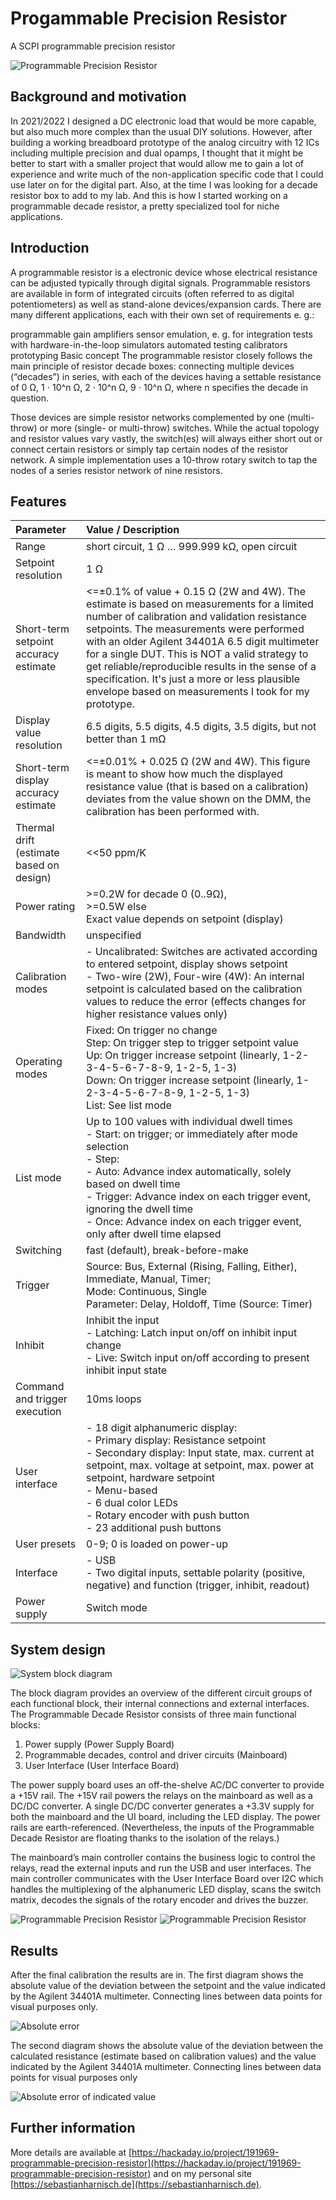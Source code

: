 # Progammable Precision Resistor

A SCPI programmable precision resistor

![Programmable Precision Resistor](media/ppr_front.jpg "Programmable Precision Resistor")

## Background and motivation

In 2021/2022 I designed a DC electronic load that would be more capable, but also much more complex than the usual DIY solutions. However, after building a working breadboard prototype of the analog circuitry with 12 ICs including multiple precision and dual opamps, I thought that it might be better to start with a smaller project that would allow me to gain a lot of experience and write much of the non-application specific code that I could use later on for the digital part. Also, at the time I was looking for a decade resistor box to add to my lab. And this is how I started working on a programmable decade resistor, a pretty specialized tool for niche applications.

## Introduction

A programmable resistor is a electronic device whose electrical resistance can be adjusted typically through digital signals. Programmable resistors are available in form of integrated circuits (often referred to as digital potentiometers) as well as stand-alone devices/expansion cards. There are many different applications, each with their own set of requirements e. g.:

programmable gain amplifiers
sensor emulation, e. g. for integration tests with hardware-in-the-loop simulators
automated testing
calibrators
prototyping
Basic concept
The programmable resistor closely follows the main principle of resistor decade boxes: connecting multiple devices (“decades”) in series, with each of the devices having a settable resistance of 0 Ω, 1 ⋅ 10^n Ω, 2 ⋅ 10^n Ω, 9 ⋅ 10^n Ω, where n specifies the decade in question.

Those devices are simple resistor networks complemented by one (multi-throw) or more (single- or multi-throw) switches. While the actual topology and resistor values vary vastly, the switch(es) will always either short out or connect certain resistors or simply tap certain nodes of the resistor network. A simple implementation uses a 10-throw rotary switch to tap the nodes of a series resistor network of nine resistors.

## Features

| Parameter                                | Value / Description                                                                                                                                                                                                                                                                                                                                                                                                                                       |
| :--------------------------------------- | :-------------------------------------------------------------------------------------------------------------------------------------------------------------------------------------------------------------------------------------------------------------------------------------------------------------------------------------------------------------------------------------------------------------------------------------------------------- |
| Range                                    | short circuit, 1 Ω … 999.999 kΩ, open circuit                                                                                                                                                                                                                                                                                                                                                                                                          |
| Setpoint resolution                      | 1 Ω                                                                                                                                                                                                                                                                                                                                                                                                                                                      |
| Short-term setpoint accuracy estimate    | <=±0.1% of value + 0.15 Ω (2W and 4W). The estimate is based on measurements for a limited number of calibration and validation resistance setpoints. The measurements were performed with an older Agilent 34401A 6.5 digit multimeter for a single DUT. This is NOT a valid strategy to get reliable/reproducible results in the sense of a specification. It's just a more or less plausible envelope based on measurements I took for my prototype. |
| Display value resolution                 | 6.5 digits, 5.5 digits, 4.5 digits, 3.5 digits, but not better than 1 mΩ                                                                                                                                                                                                                                                                                                                                                                                 |
| Short-term display accuracy estimate     | <=±0.01% + 0.025 Ω (2W and 4W). This figure is meant to show how much the displayed resistance value (that is based on a calibration) deviates from the value shown on the DMM, the calibration has been performed with.                                                                                                                                                                                                                                |
| Thermal drift (estimate based on design) | <<50 ppm/K                                                                                                                                                                                                                                                                                                                                                                                                                                                |
| Power rating                             | >=0.2W for decade 0 (0..9Ω),<br />>=0.5W else<br />Exact value depends on setpoint (display)                                                                                                                                                                                                                                                                                                                                                             |
| Bandwidth                                | unspecified                                                                                                                                                                                                                                                                                                                                                                                                                                               |
| Calibration modes                        | - Uncalibrated: Switches are activated according to entered setpoint, display shows setpoint<br />- Two-wire (2W), Four-wire (4W): An internal setpoint is calculated based on the calibration values to reduce the error (effects changes for higher resistance values only)                                                                                                                                                                             |
| Operating modes                          | Fixed: On trigger no change<br />Step: On trigger step to trigger setpoint value<br />Up: On trigger increase setpoint (linearly, 1-2-3-4-5-6-7-8-9, 1-2-5, 1-3)<br />Down: On trigger increase setpoint (linearly, 1-2-3-4-5-6-7-8-9, 1-2-5, 1-3)<br />List: See list mode                                                                                                                                                                               |
| List mode                                | Up to 100 values with individual dwell times<br />- Start: on trigger; or immediately after mode selection<br />- Step:<br />  - Auto: Advance index automatically, solely based on dwell time<br />  - Trigger: Advance index on each trigger event, ignoring the dwell time<br />  - Once: Advance index on each trigger event, only after dwell time elapsed                                                                                           |
| Switching                                | fast (default), break-before-make                                                                                                                                                                                                                                                                                                                                                                                                                         |
| Trigger                                  | Source: Bus, External (Rising, Falling, Either), Immediate, Manual, Timer;<br />Mode: Continuous, Single<br />Parameter: Delay, Holdoff, Time (Source: Timer)                                                                                                                                                                                                                                                                                             |
| Inhibit                                  | Inhibit the input<br />- Latching: Latch input on/off on inhibit input change<br />- Live: Switch input on/off according to present inhibit input state                                                                                                                                                                                                                                                                                                   |
| Command and trigger execution            | 10ms loops                                                                                                                                                                                                                                                                                                                                                                                                                                                |
| User interface                           | - 18 digit alphanumeric display:<br />  - Primary display: Resistance setpoint<br />  - Secondary display: Input state, max. current at setpoint, max. voltage at setpoint, max. power at setpoint, hardware setpoint<br />  - Menu-based<br />- 6 dual color LEDs<br />- Rotary encoder with push button<br />- 23 additional push buttons                                                                                                               |
| User presets                             | 0-9; 0 is loaded on power-up                                                                                                                                                                                                                                                                                                                                                                                                                              |
| Interface                                | - USB<br />- Two digital inputs, settable polarity (positive, negative) and function (trigger, inhibit, readout)                                                                                                                                                                                                                                                                                                                                          |
| Power supply                             | Switch mode                                                                                                                                                                                                                                                                                                                                                                                                                                               |

## System design

![System block diagram](media/block_diagram_bg_white.svg "System block diagram")

The block diagram provides an overview of the different circuit groups of each functional block, their internal connections and external interfaces. The Programmable Decade Resistor consists of three main functional blocks:

1. Power supply (Power Supply Board)
2. Programmable decades, control and driver circuits (Mainboard)
3. User Interface (User Interface Board)

The power supply board uses an off-the-shelve AC/DC converter to provide a +15V rail. The +15V rail powers the relays on the mainboard as well as a DC/DC converter. A single DC/DC converter generates a +3.3V supply for both the mainboard and the UI board, including the LED display. The power rails are earth-referenced. (Nevertheless, the inputs of the Programmable Decade Resistor are floating thanks to the isolation of the relays.)

The mainboard’s main controller contains the business logic to control the relays, read the external inputs and run the USB and user interfaces. The main controller communicates with the User Interface Board over I2C which handles the multiplexing of the alphanumeric LED display, scans the switch matrix, decodes the signals of the rotary encoder and drives the buzzer.

![Programmable Precision Resistor](media/ppr_top.jpg "Programmable Precision Resistor")
![Programmable Precision Resistor](media/ppr_rear.jpg "Programmable Precision Resistor")

## Results

After the final calibration the results are in. The first diagram shows the absolute value of the deviation between the setpoint and the value indicated by the Agilent 34401A multimeter. Connecting lines between data points for visual purposes only.

![Absolute error](media/absolute_error.png "Absolute error")

The second diagram shows the absolute value of the deviation between the calculated resistance (estimate based on calibration values) and the value indicated by the Agilent 34401A multimeter. Connecting lines between data points for visual purposes only

![Absolute error of indicated value](media/absolute_error.png "Absolute error of indicated value")

## Further information

More details are available at [https://hackaday.io/project/191969-programmable-precision-resistor](https://hackaday.io/project/191969-programmable-precision-resistor) and on my personal site [https://sebastianharnisch.de](https://sebastianharnisch.de).
